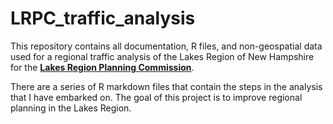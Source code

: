 # LRPC_traffic_analysis

This repository contains all documentation, R files, and non-geospatial data used for a regional traffic analysis of the Lakes Region of New Hampshire for the [**Lakes Region Planning Commission**](lakesrpc.org).

There are a series of R markdown files that contain the steps in the analysis that I have embarked on. The goal of this project is to improve regional planning in the Lakes Region.